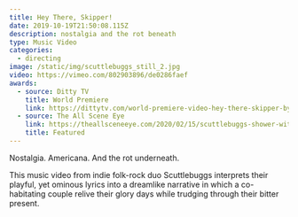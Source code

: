 ```yaml
---
title: Hey There, Skipper!
date: 2019-10-19T21:50:08.115Z
description: nostalgia and the rot beneath
type: Music Video
categories:
  - directing
image: /static/img/scuttlebuggs_still_2.jpg
video: https://vimeo.com/802903896/de0286faef
awards:
  - source: Ditty TV
    title: World Premiere
    link: https://dittytv.com/world-premiere-video-hey-there-skipper-by-scuttlebuggs/
  - source: The All Scene Eye
    link: https://theallsceneeye.com/2020/02/15/scuttlebuggs-shower-with-snark-on-new-single-hey-there-skipper/
    title: Featured
---
```

Nostalgia. Americana. And the rot underneath.

This music video from indie folk-rock duo Scuttlebuggs interprets their playful, yet ominous lyrics into a dreamlike narrative in which a co-habitating couple relive their glory days while trudging through their bitter present.